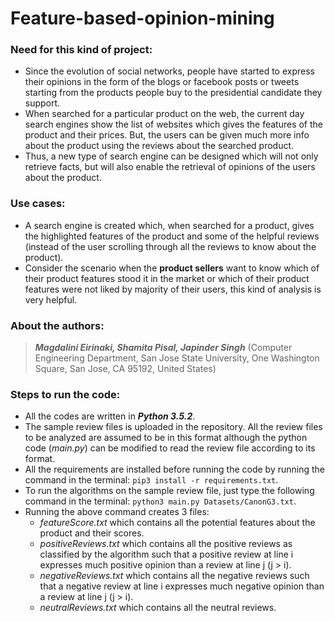 # Feature-based-opinion-mining

### Need for this kind of project: ###
*	Since the evolution of social networks, people have started to express their opinions in the form of the blogs or facebook posts or tweets starting from the products people buy to the presidential candidate they support.
*	When searched for a particular product on the web, the current day search engines show the list of websites which gives the features of the product and their prices. But, the users can be given much more info about the product using the reviews about the searched product.
*	Thus, a new type of search engine can be designed which will not only retrieve facts, but will also enable the retrieval of opinions of the users about the product.

### Use cases: ###
*   A search engine is created which, when searched for a product, gives the highlighted features of the product and some of the helpful reviews (instead of the user scrolling through all the reviews to know about the product).
*   Consider the scenario when the **product sellers** want to know which of their product features stood it in the market or which of their product features were not liked by majority of their users, this kind of analysis is very helpful.

### About the authors: ###
>***Magdalini Eirinaki, Shamita Pisal, Japinder Singh*** (Computer Engineering Department, San Jose State University, One Washington Square, San Jose, CA 95192, United States)

### Steps to run the code:
*   All the codes are written in ***Python 3.5.2***.
*   The sample review files is uploaded in the repository. All the review files to be analyzed are assumed to be in this format although the python code (*main.py*) can be modified to read the review file according to its format.
*   All the requirements are installed before running the code by running the command in the terminal: `pip3 install -r requirements.txt`.
*   To run the algorithms on the sample review file, just type the following command in the terminal: `python3 main.py Datasets/CanonG3.txt`. 
*   Running the above command creates 3 files:
    * *featureScore.txt* which contains all the potential features about the product and their scores.
    * *positiveReviews.txt* which contains all the positive reviews as classified by the algorithm such that a positive review at line i expresses much positive opinion than a review at line j (j > i).
    * *negativeReviews.txt* which contains all the negative reviews such that a negative review at line i expresses much negative opinion than a review at line j (j > i).
    * *neutralReviews.txt* which contains all the neutral reviews.

